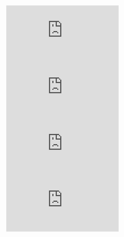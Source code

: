 ![Webcomic](https://lwflouisa.github.io/UploadedFairy/feed.xml)
![Politics](https://lwflouisa.github.io/RedSerpentPolitics/feed.xml)
![AI Development](https://lwflouisa.github.io/SRWeaverAIDevelopment/feed.xml)
![Portfolio](https://lwflouisa.github.io/Portfolio/rss-feed.xml)
